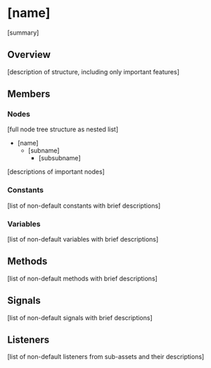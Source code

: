 # [name]
[summary]
## Overview
[description of structure, including only important features]

## Members
### Nodes
[full node tree structure as nested list]
* [name]
	* [subname]
		* [subsubname]

[descriptions of important nodes]

### Constants
[list of non-default constants with brief descriptions]

### Variables
[list of non-default variables with brief descriptions]

## Methods
[list of non-default methods with brief descriptions]

## Signals
[list of non-default signals with brief descriptions]

## Listeners
[list of non-default listeners from sub-assets and their descriptions]
